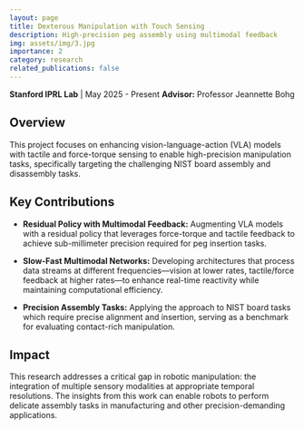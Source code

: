 ```yaml
---
layout: page
title: Dexterous Manipulation with Touch Sensing
description: High-precision peg assembly using multimodal feedback
img: assets/img/3.jpg
importance: 2
category: research
related_publications: false
---
```


**Stanford IPRL Lab** | May 2025 - Present
**Advisor:** Professor Jeannette Bohg

## Overview

This project focuses on enhancing vision-language-action (VLA) models with tactile and force-torque sensing to enable high-precision manipulation tasks, specifically targeting the challenging NIST board assembly and disassembly tasks.

## Key Contributions

- **Residual Policy with Multimodal Feedback:** Augmenting VLA models with a residual policy that leverages force-torque and tactile feedback to achieve sub-millimeter precision required for peg insertion tasks.

- **Slow-Fast Multimodal Networks:** Developing architectures that process data streams at different frequencies—vision at lower rates, tactile/force feedback at higher rates—to enhance real-time reactivity while maintaining computational efficiency.

- **Precision Assembly Tasks:** Applying the approach to NIST board tasks which require precise alignment and insertion, serving as a benchmark for evaluating contact-rich manipulation.

## Impact

This research addresses a critical gap in robotic manipulation: the integration of multiple sensory modalities at appropriate temporal resolutions. The insights from this work can enable robots to perform delicate assembly tasks in manufacturing and other precision-demanding applications.
